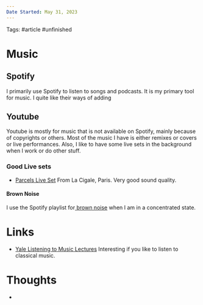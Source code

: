 ```yaml
---
Date Started: May 31, 2023
---
```

Tags: #article #unfinished 

# Music


##  Spotify
I primarily use Spotify to listen to songs and podcasts. It is my primary tool for music. I quite like their ways of adding 

## Youtube
Youtube is mostly for music that is not available on Spotify, mainly because of copyrights or others. Most of the music I have is either remixes or covers or live performances. Also, I like to have some live sets in the background when I work or do other stuff. 
### Good Live sets
- [Parcels Live Set](https://www.youtube.com/watch?v=ePSivyATBqg) From La Cigale, Paris. Very good sound quality. 


#### Brown Noise
I use the Spotify playlist for[ brown noise](https://open.spotify.com/playlist/37i9dQZF1DX4hpot8sYudB?si=a04799a8bddb496e) when I am in a concentrated state. 



# Links
- [Yale Listening to Music Lectures](https://www.youtube.com/watch?v=5_yOVARO2Oc&list=PLh9mgdi4rNezhx8YiGIV8I22ICSuzslja) Interesting if you like to listen to classical music. 

# Thoughts 
- 



